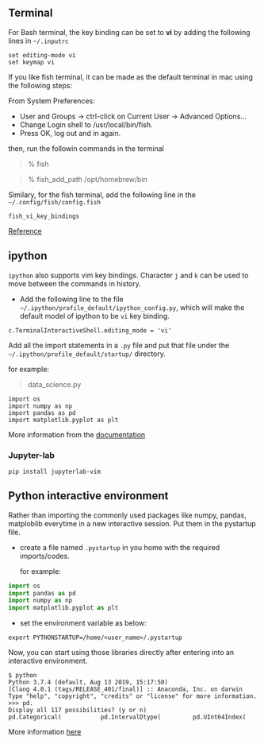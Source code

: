 ## Terminal

For Bash terminal, the key binding can be set to **vi** by adding the following lines in `~/.inputrc`
```
set editing-mode vi
set keymap vi
```
If you like fish terminal, it can be made as the default terminal in mac using the following steps:


 From System Preferences: 
  - User and Groups → ctrl-click on Current User → Advanced Options... 
  - Change Login shell to /usr/local/bin/fish.
  - Press OK, log out and in again.

then, run the followin commands in the terminal
 > % fish

 > % fish_add_path /opt/homebrew/bin

Similary, for the fish terminal, add the following line in the `~/.config/fish/config.fish`
```
fish_vi_key_bindings
```
[Reference](https://stackoverflow.com/questions/28444740/how-to-use-vi-mode-in-fish-shell)

## ipython

`ipython` also supports vim key bindings. Character `j` and `k` can be used to move between the commands in history. 

- Add the following line to the file `~/.ipython/profile_default/ipython_config.py`, which will make the default model of ipython to be `vi` key binding. 

```
c.TerminalInteractiveShell.editing_mode = 'vi'
```
Add all the import statements in a `.py` file and put that file under the `~/.ipython/profile_default/startup/` directory.

for example:
> data_science.py
```
import os
import numpy as np
import pandas as pd
import matplotlib.pyplot as plt
```
More information from the [documentation](https://ipython.readthedocs.io/en/stable/interactive/tutorial.html?highlight=startup#startup-files)

### Jupyter-lab

```shell
pip install jupyterlab-vim
```

## Python interactive environment

Rather than importing the commonly used packages like numpy, pandas, matploblib everytime in a new interactive session. Put them in the pystartup file. 

- create a file named `.pystartup` in you home with the required imports/codes. 

  for example:

```python
import os
import pandas as pd
import numpy as np
import matplotlib.pyplot as plt
```

 - set the environment variable as below:
 ```
 export PYTHONSTARTUP=/home/<user_name>/.pystartup
 ```


Now, you can start using those libraries directly after entering into an interactive environment.
```
$ python
Python 3.7.4 (default, Aug 13 2019, 15:17:50) 
[Clang 4.0.1 (tags/RELEASE_401/final)] :: Anaconda, Inc. on darwin
Type "help", "copyright", "credits" or "license" for more information.
>>> pd.
Display all 117 possibilities? (y or n)
pd.Categorical(           pd.IntervalDtype(         pd.UInt64Index(
```
More information [here](https://docs.python.org/3.0/tutorial/interactive.html#history-substitution)



